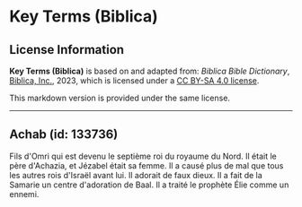 # Key Terms (Biblica)

## License Information

**Key Terms (Biblica)** is based on and adapted from: _Biblica Bible Dictionary_, [Biblica, Inc.](https://www.biblica.com/), 2023, which is licensed under a [CC BY-SA 4.0 license](https://creativecommons.org/licenses/by-sa/4.0/legalcode.en).

This markdown version is provided under the same license.



--------------------------------

## Achab (id: 133736)

Fils d'Omri qui est devenu le septième roi du royaume du Nord. Il était le père d'Achazia, et Jézabel était sa femme. Il a causé plus de mal que tous les autres rois d'Israël avant lui. Il adorait de faux dieux. Il a fait de la Samarie un centre d'adoration de Baal. Il a traité le prophète Élie comme un ennemi.


